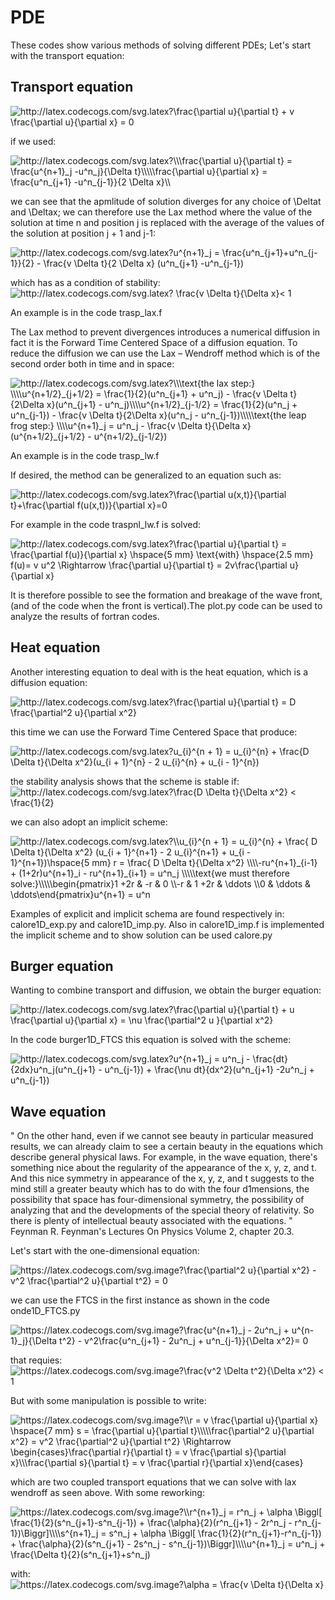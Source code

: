 # PDE
These codes show various methods of solving different PDEs; Let's start with the transport equation:

## Transport equation ##

<img src="http://latex.codecogs.com/svg.latex?\frac{\partial&space;u}{\partial&space;t}&space;&plus;&space;v&space;\frac{\partial&space;u}{\partial&space;x}&space;=&space;0" title="http://latex.codecogs.com/svg.latex?\frac{\partial u}{\partial t} + v \frac{\partial u}{\partial x} = 0" />

if we used:

<img src="http://latex.codecogs.com/svg.latex?\\\frac{\partial&space;u}{\partial&space;t}&space;=&space;\frac{u^{n&plus;1}_j&space;-u^n_j}{\Delta&space;t}\\\\\frac{\partial&space;u}{\partial&space;x}&space;=&space;\frac{u^n_{j&plus;1}&space;-u^n_{j-1}}{2&space;\Delta&space;x}\\&space;" title="http://latex.codecogs.com/svg.latex?\\\frac{\partial u}{\partial t} = \frac{u^{n+1}_j -u^n_j}{\Delta t}\\\\\frac{\partial u}{\partial x} = \frac{u^n_{j+1} -u^n_{j-1}}{2 \Delta x}\\ " />

we can see that the apmlitude of solution diverges for any choice of \Deltat and \Deltax; we can therefore use the Lax method where the value of the solution at time n and position j is replaced with the average of the values ​​of the solution at position j + 1 and j-1:

<img src="http://latex.codecogs.com/svg.latex?u^{n&plus;1}_j&space;=&space;\frac{u^n_{j&plus;1}&plus;u^n_{j-1}}{2}&space;-&space;\frac{v&space;\Delta&space;t}{2&space;\Delta&space;x}&space;(u^n_{j&plus;1}&space;-u^n_{j-1})&space;" title="http://latex.codecogs.com/svg.latex?u^{n+1}_j = \frac{u^n_{j+1}+u^n_{j-1}}{2} - \frac{v \Delta t}{2 \Delta x} (u^n_{j+1} -u^n_{j-1}) " />

which has as a condition of stability: <img src="http://latex.codecogs.com/svg.latex?&space;\frac{v&space;\Delta&space;t}{\Delta&space;x}<&space;1&space;" title="http://latex.codecogs.com/svg.latex? \frac{v \Delta t}{\Delta x}< 1 " />

An example is in the code trasp_lax.f

The Lax method to prevent divergences introduces a numerical diffusion in fact it is the Forward Time Centered Space of a diffusion equation. To reduce the diffusion we can use the Lax – Wendroff method which is of the second order both in time and in space:

<img src="http://latex.codecogs.com/svg.latex?\\\text{the&space;lax&space;step:}&space;\\\\u^{n&plus;1/2}_{j&plus;1/2}&space;=&space;\frac{1}{2}(u^n_{j&plus;1}&space;&plus;&space;u^n_j)&space;-&space;\frac{v&space;\Delta&space;t}{2\Delta&space;x}(u^n_{j&plus;1}&space;-&space;u^n_j)\\\\u^{n&plus;1/2}_{j-1/2}&space;=&space;\frac{1}{2}(u^n_j&space;&plus;&space;u^n_{j-1})&space;-&space;\frac{v&space;\Delta&space;t}{2\Delta&space;x}(u^n_j&space;-&space;u^n_{j-1})\\\\\text{the&space;leap&space;frog&space;step:}&space;\\\\u^{n&plus;1}_j&space;=&space;u^n_j&space;-&space;&space;&space;\frac{v&space;\Delta&space;t}{\Delta&space;x}&space;(u^{n&plus;1/2}_{j&plus;1/2}&space;-&space;u^{n&plus;1/2}_{j-1/2})" title="http://latex.codecogs.com/svg.latex?\\\text{the lax step:} \\\\u^{n+1/2}_{j+1/2} = \frac{1}{2}(u^n_{j+1} + u^n_j) - \frac{v \Delta t}{2\Delta x}(u^n_{j+1} - u^n_j)\\\\u^{n+1/2}_{j-1/2} = \frac{1}{2}(u^n_j + u^n_{j-1}) - \frac{v \Delta t}{2\Delta x}(u^n_j - u^n_{j-1})\\\\\text{the leap frog step:} \\\\u^{n+1}_j = u^n_j - \frac{v \Delta t}{\Delta x} (u^{n+1/2}_{j+1/2} - u^{n+1/2}_{j-1/2})" />

An example is in the code trasp_lw.f

If desired, the method can be generalized to an equation such as:

<img src="http://latex.codecogs.com/svg.latex?\frac{\partial&space;u(x,t)}{\partial&space;t}&plus;\frac{\partial&space;f(u(x,t))}{\partial&space;x}=0" title="http://latex.codecogs.com/svg.latex?\frac{\partial u(x,t)}{\partial t}+\frac{\partial f(u(x,t))}{\partial x}=0" />

For example in the code traspnl_lw.f is solved:

<img src="http://latex.codecogs.com/svg.latex?\frac{\partial&space;u}{\partial&space;t}&space;=&space;\frac{\partial&space;f(u)}{\partial&space;x}&space;\hspace{5&space;mm}&space;\text{with}&space;\hspace{2.5&space;mm}&space;f(u)=&space;v&space;u^2&space;\Rightarrow&space;\frac{\partial&space;u}{\partial&space;t}&space;=&space;2v\frac{\partial&space;u}{\partial&space;x}" title="http://latex.codecogs.com/svg.latex?\frac{\partial u}{\partial t} = \frac{\partial f(u)}{\partial x} \hspace{5 mm} \text{with} \hspace{2.5 mm} f(u)= v u^2 \Rightarrow \frac{\partial u}{\partial t} = 2v\frac{\partial u}{\partial x}" />

It is therefore possible to see the formation and breakage of the wave front, (and of the code when the front is vertical).The plot.py code can be used to analyze the results of fortran codes.

## Heat equation ##

Another interesting equation to deal with is the heat equation, which is a diffusion equation:

<img src="http://latex.codecogs.com/svg.latex?\frac{\partial&space;u}{\partial&space;t}&space;=&space;D&space;\frac{\partial^2&space;u}{\partial&space;x^2}" title="http://latex.codecogs.com/svg.latex?\frac{\partial u}{\partial t} = D \frac{\partial^2 u}{\partial x^2}" />

this time we can use the Forward Time Centered Space that produce:

<img src="http://latex.codecogs.com/svg.latex?u_{i}^{n&space;&plus;&space;1}&space;=&space;&space;u_{i}^{n}&space;&plus;&space;\frac{D&space;\Delta&space;t}{\Delta&space;x^2}(u_{i&space;&plus;&space;1}^{n}&space;-&space;2&space;u_{i}^{n}&space;&plus;&space;u_{i&space;-&space;1}^{n})" title="http://latex.codecogs.com/svg.latex?u_{i}^{n + 1} = u_{i}^{n} + \frac{D \Delta t}{\Delta x^2}(u_{i + 1}^{n} - 2 u_{i}^{n} + u_{i - 1}^{n})" />

the stability analysis shows that the scheme is stable if:  <img src="http://latex.codecogs.com/svg.latex?\frac{D&space;\Delta&space;t}{\Delta&space;x^2}&space;<&space;\frac{1}{2}" title="http://latex.codecogs.com/svg.latex?\frac{D \Delta t}{\Delta x^2} < \frac{1}{2}" />

we can also adopt an implicit scheme:

<img src="http://latex.codecogs.com/svg.latex?\\u_{i}^{n&space;&plus;&space;1}&space;=&space;u_{i}^{n}&space;&plus;&space;\frac{&space;D&space;\Delta&space;t}{\Delta&space;x^2}&space;(u_{i&space;&plus;&space;1}^{n&plus;1}&space;-&space;2&space;u_{i}^{n&plus;1}&space;&plus;&space;u_{i&space;-&space;1}^{n&plus;1})\hspace{5&space;mm}&space;r&space;=&space;&space;\frac{&space;D&space;\Delta&space;t}{\Delta&space;x^2}&space;\\\\-ru^{n&plus;1}_{i-1}&space;&plus;&space;(1&plus;2r)u^{n&plus;1}_i&space;-&space;ru^{n&plus;1}_{i&plus;1}&space;=&space;u^n_j&space;\\\\\text{we&space;must&space;therefore&space;solve:}\\\\\begin{pmatrix}1&space;&plus;2r&space;&&space;-r&space;&&space;0&space;\\-r&space;&&space;&space;1&space;&plus;2r&space;&&space;\ddots&space;\\0&space;&&space;\ddots&space;&&space;\ddots\end{pmatrix}u^{n&plus;1}&space;=&space;u^n&space;" title="http://latex.codecogs.com/svg.latex?\\u_{i}^{n + 1} = u_{i}^{n} + \frac{ D \Delta t}{\Delta x^2} (u_{i + 1}^{n+1} - 2 u_{i}^{n+1} + u_{i - 1}^{n+1})\hspace{5 mm} r = \frac{ D \Delta t}{\Delta x^2} \\\\-ru^{n+1}_{i-1} + (1+2r)u^{n+1}_i - ru^{n+1}_{i+1} = u^n_j \\\\\text{we must therefore solve:}\\\\\begin{pmatrix}1 +2r & -r & 0 \\-r & 1 +2r & \ddots \\0 & \ddots & \ddots\end{pmatrix}u^{n+1} = u^n " />

Examples of explicit and implicit schema are found respectively in: calore1D_exp.py and calore1D_imp.py.
Also in calore1D_imp.f is implemented the implicit scheme and to show solution can be used calore.py

## Burger equation ##
Wanting to combine transport and diffusion, we obtain the burger equation:

<img src="http://latex.codecogs.com/svg.latex?\frac{\partial&space;u}{\partial&space;t}&space;&plus;&space;u&space;\frac{\partial&space;u}{\partial&space;x}&space;=&space;\nu&space;\frac{\partial^2&space;u&space;}{\partial&space;x^2}" title="http://latex.codecogs.com/svg.latex?\frac{\partial u}{\partial t} + u \frac{\partial u}{\partial x} = \nu \frac{\partial^2 u }{\partial x^2}" />

In the code burger1D_FTCS this equation is solved with the scheme:

<img src="http://latex.codecogs.com/svg.latex?u^{n&plus;1}_j&space;=&space;u^n_j&space;-&space;\frac{dt}{2dx}u^n_j(u^n_{j&plus;1}&space;-&space;u^n_{j-1})&space;&plus;&space;\frac{\nu&space;dt}{dx^2}(u^n_{j&plus;1}&space;-2u^n_j&space;&plus;&space;u^n_{j-1})" title="http://latex.codecogs.com/svg.latex?u^{n+1}_j = u^n_j - \frac{dt}{2dx}u^n_j(u^n_{j+1} - u^n_{j-1}) + \frac{\nu dt}{dx^2}(u^n_{j+1} -2u^n_j + u^n_{j-1})" />

## Wave equation ##

"
On the other hand, even if we cannot see beauty in particular measured results, we can already claim to see a certain beauty in the equations which describe general physical laws. For example, in the wave equation, there's something nice about the regularity of the appearance of the x, y, z, and t. And this nice symmetry in appearance of the x, y, z, and t suggests to the mind still a  greater beauty which has to do with the four d1mensions, the possibility that space has four-dimensional symmetry, the possibility of analyzing that and the developments of the special theory of relativity. So there is plenty of intellectual beauty associated with the equations.
"
Feynman R. Feynman's Lectures On Physics Volume 2, chapter 20.3.

Let's start with the one-dimensional equation:

<img src="https://latex.codecogs.com/svg.image?\frac{\partial^2&space;u}{\partial&space;x^2}&space;-&space;v^2&space;\frac{\partial^2&space;u}{\partial&space;t^2}&space;=&space;0" title="https://latex.codecogs.com/svg.image?\frac{\partial^2 u}{\partial x^2} - v^2 \frac{\partial^2 u}{\partial t^2} = 0" />

we can use the FTCS in the first instance as shown in the code onde1D_FTCS.py

<img src="https://latex.codecogs.com/svg.image?\frac{u^{n&plus;1}_j&space;-&space;2u^n_j&space;&plus;&space;u^{n-1}_j}{\Delta&space;t^2}&space;-&space;v^2\frac{u^n_{j&plus;1}&space;-&space;2u^n_j&space;&plus;&space;u^n_{j-1}}{\Delta&space;x^2}=&space;0" title="https://latex.codecogs.com/svg.image?\frac{u^{n+1}_j - 2u^n_j + u^{n-1}_j}{\Delta t^2} - v^2\frac{u^n_{j+1} - 2u^n_j + u^n_{j-1}}{\Delta x^2}= 0" />

that requies: <img src="https://latex.codecogs.com/svg.image?\frac{v^2&space;\Delta&space;t^2}{\Delta&space;x^2}&space;<&space;1" title="https://latex.codecogs.com/svg.image?\frac{v^2 \Delta t^2}{\Delta x^2} < 1" />

But with some manipulation is possible to write:

<img src="https://latex.codecogs.com/svg.image?\\r&space;=&space;v&space;\frac{\partial&space;u}{\partial&space;x}&space;\hspace{7&space;mm}&space;s&space;=&space;\frac{\partial&space;u}{\partial&space;t}\\\\\frac{\partial^2&space;u}{\partial&space;x^2}&space;=&space;v^2&space;\frac{\partial^2&space;u}{\partial&space;t^2}&space;\Rightarrow&space;\begin{cases}\frac{\partial&space;r}{\partial&space;t}&space;=&space;v&space;\frac{\partial&space;s}{\partial&space;x}\\\frac{\partial&space;s}{\partial&space;t}&space;=&space;v&space;\frac{\partial&space;r}{\partial&space;x}\end{cases}&space;" title="https://latex.codecogs.com/svg.image?\\r = v \frac{\partial u}{\partial x} \hspace{7 mm} s = \frac{\partial u}{\partial t}\\\\\frac{\partial^2 u}{\partial x^2} = v^2 \frac{\partial^2 u}{\partial t^2} \Rightarrow \begin{cases}\frac{\partial r}{\partial t} = v \frac{\partial s}{\partial x}\\\frac{\partial s}{\partial t} = v \frac{\partial r}{\partial x}\end{cases} " />

which are two coupled transport equations that we can solve with lax wendroff as seen above. With some reworking:

<img src="https://latex.codecogs.com/svg.image?\\r^{n&plus;1}_j&space;=&space;r^n_j&space;&plus;&space;\alpha&space;\Biggl[&space;\frac{1}{2}(s^n_{j&plus;1}-s^n_{j-1})&space;&plus;&space;\frac{\alpha}{2}(r^n_{j&plus;1}&space;-&space;2r^n_j&space;-&space;r^n_{j-1})\Biggr]\\\\s^{n&plus;1}_j&space;=&space;s^n_j&space;&plus;&space;\alpha&space;\Biggl[&space;\frac{1}{2}(r^n_{j&plus;1}-r^n_{j-1})&space;&plus;&space;\frac{\alpha}{2}(s^n_{j&plus;1}&space;-&space;2s^n_j&space;-&space;s^n_{j-1})\Biggr]\\\\u^{n&plus;1}_j&space;=&space;u^n_j&space;&plus;&space;\frac{\Delta&space;t}{2}(s^n_{j&plus;1}&plus;s^n_j)" title="https://latex.codecogs.com/svg.image?\\r^{n+1}_j = r^n_j + \alpha \Biggl[ \frac{1}{2}(s^n_{j+1}-s^n_{j-1}) + \frac{\alpha}{2}(r^n_{j+1} - 2r^n_j - r^n_{j-1})\Biggr]\\\\s^{n+1}_j = s^n_j + \alpha \Biggl[ \frac{1}{2}(r^n_{j+1}-r^n_{j-1}) + \frac{\alpha}{2}(s^n_{j+1} - 2s^n_j - s^n_{j-1})\Biggr]\\\\u^{n+1}_j = u^n_j + \frac{\Delta t}{2}(s^n_{j+1}+s^n_j)" />

with: <img src="https://latex.codecogs.com/svg.image?\alpha&space;=&space;\frac{v&space;\Delta&space;t}{\Delta&space;x}" title="https://latex.codecogs.com/svg.image?\alpha = \frac{v \Delta t}{\Delta x}" />
